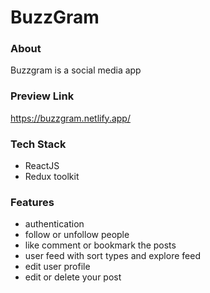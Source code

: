 # BuzzGram

### About
Buzzgram is a social media app 

### Preview Link 
https://buzzgram.netlify.app/

### Tech Stack
- ReactJS
- Redux toolkit

### Features
- authentication
- follow or unfollow people
- like comment or bookmark the posts
- user feed with sort types and explore feed 
- edit user profile 
- edit or delete your post
